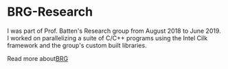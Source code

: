 # BRG-Research

I was part of Prof. Batten's Research group from August 2018 to June 2019. 
I worked on parallelizing a suite of C/C++ programs using the Intel Cilk framework and the group's 
custom built libraries. 

Read more about[BRG](https://www.csl.cornell.edu/~cbatten/)
